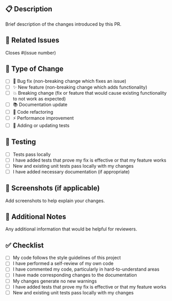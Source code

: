 ## 📋 Description
Brief description of the changes introduced by this PR.

## 🔗 Related Issues
Closes #(issue number)

## 🎯 Type of Change
- [ ] 🐛 Bug fix (non-breaking change which fixes an issue)
- [ ] ✨ New feature (non-breaking change which adds functionality)
- [ ] 💥 Breaking change (fix or feature that would cause existing functionality to not work as expected)
- [ ] 📚 Documentation update
- [ ] 🧹 Code refactoring
- [ ] ⚡ Performance improvement
- [ ] 🧪 Adding or updating tests

## 🧪 Testing
- [ ] Tests pass locally
- [ ] I have added tests that prove my fix is effective or that my feature works
- [ ] New and existing unit tests pass locally with my changes
- [ ] I have added necessary documentation (if appropriate)

## 📸 Screenshots (if applicable)
Add screenshots to help explain your changes.

## 📝 Additional Notes
Any additional information that would be helpful for reviewers.

## ✅ Checklist
- [ ] My code follows the style guidelines of this project
- [ ] I have performed a self-review of my own code
- [ ] I have commented my code, particularly in hard-to-understand areas
- [ ] I have made corresponding changes to the documentation
- [ ] My changes generate no new warnings
- [ ] I have added tests that prove my fix is effective or that my feature works
- [ ] New and existing unit tests pass locally with my changes
